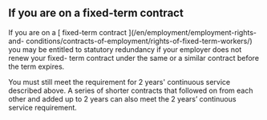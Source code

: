 ##  If you are on a fixed-term contract

If you are on a [ fixed-term contract ](/en/employment/employment-rights-and-
conditions/contracts-of-employment/rights-of-fixed-term-workers/) you may be
entitled to statutory redundancy if your employer does not renew your fixed-
term contract under the same or a similar contract before the term expires.

You must still meet the requirement for 2 years' continuous service described
above. A series of shorter contracts that followed on from each other and
added up to 2 years can also meet the 2 years’ continuous service requirement.
